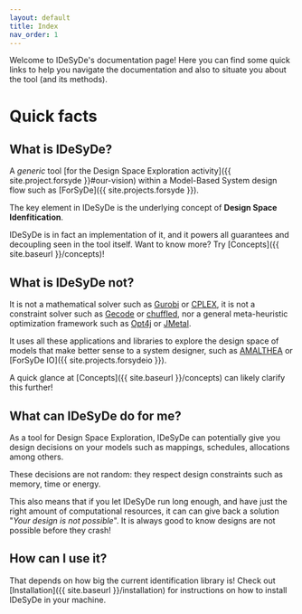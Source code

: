```yaml
---
layout: default
title: Index
nav_order: 1
---
```


Welcome to IDeSyDe's documentation page! Here you can find some quick links to help you navigate the documentation
and also to situate you about the tool (and its methods).

# Quick facts

## What is IDeSyDe?

A *generic* tool [for the Design Space Exploration activity]({{ site.project.forsyde }}#our-vision)
within a Model-Based System design flow such as [ForSyDe]({{ site.projects.forsyde }}).

The key element in IDeSyDe is the underlying concept of **Design Space Idenfitication**.

IDeSyDe is in fact an implementation of it, and it powers all guarantees and decoupling
seen in the tool itself. Want to know more? Try [Concepts]({{ site.baseurl }}/concepts)!

## What is IDeSyDe not?

It is not a mathematical solver such as [Gurobi](https://www.gurobi.com/) or 
[CPLEX](https://www.ibm.com/analytics/cplex-optimizer), it is not a constraint solver
such as [Gecode](https://www.gecode.org/) or [chuffled](https://github.com/chuffed/chuffed),
nor a general meta-heuristic optimization framework
such as [Opt4j](https://sdarg.github.io/opt4j/) or [JMetal](https://jmetal.github.io/jMetal/).

It uses all these applications and libraries to explore the design space of models that make
better sense to a system designer, such as [AMALTHEA](https://www.eclipse.org/app4mc/) or 
[ForSyDe IO]({{ site.projects.forsydeio }}). 

A quick glance at [Concepts]({{ site.baseurl }}/concepts) can likely clarify this further!

## What can IDeSyDe do for me?

As a tool for Design Space Exploration, IDeSyDe can potentially give you design decisions on your models
such as mappings, schedules, allocations among others. 

These decisions are not random: they respect
design constraints such as memory, time or energy.

This also means that if you let IDeSyDe run long enough, and have just the right amount of computational resources,
it can can give back a solution "*Your design is not possible*".
It is always good to know designs are not possible before they crash!


## How can I use it?

That depends on how big the current identification library is!
Check out [Installation]({{ site.baseurl }}/installation) for instructions on how to install IDeSyDe
in your machine.
